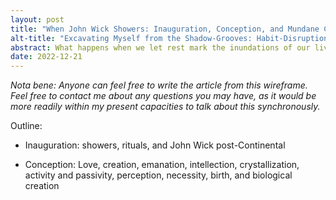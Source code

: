 ```yaml
---
layout: post
title: "When John Wick Showers: Inauguration, Conception, and Mundane Constancy, or, Reflections on Habituating Ritual Activations in the Groove"
alt-title: "Excavating Myself from the Shadow-Grooves: Habit-Disruptions and (Rest-Stops and Come-Ups and) Ritual-Activations (and Inaugural Conceptions)"
abstract: What happens when we let rest mark the inundations of our lives? How often should we rest? Can a lack of rest construct passive-reactive subjectivity?
date: 2022-12-21
---
```


*Nota bene: Anyone can feel free to write the article from this wireframe. Feel free to contact me about any questions you may have, as it would be more readily within my present capacities to talk about this synchronously.*

Outline:

* Inauguration: showers, rituals, and John Wick post-Continental

* Conception: Love, creation, emanation, intellection, crystallization, activity and passivity, perception, necessity, birth, and biological creation
